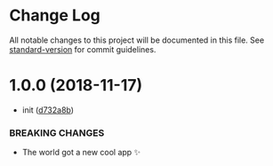 # Change Log

All notable changes to this project will be documented in this file. See [standard-version](https://github.com/conventional-changelog/standard-version) for commit guidelines.

<a name="1.0.0"></a>
# 1.0.0 (2018-11-17)


* init ([d732a8b](https://gitlab.com/sukazavr/css-grid-layout-generator/commit/d732a8b))


### BREAKING CHANGES

* The world got a new cool app ✨
